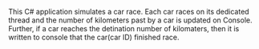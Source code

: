 This C# application simulates a car race. Each car races on its dedicated thread and the number of kilometers past by a car is updated on Console. Further, if a car reaches the detination number of kilomaters, then it is written to console that the car(car ID) finished race.
